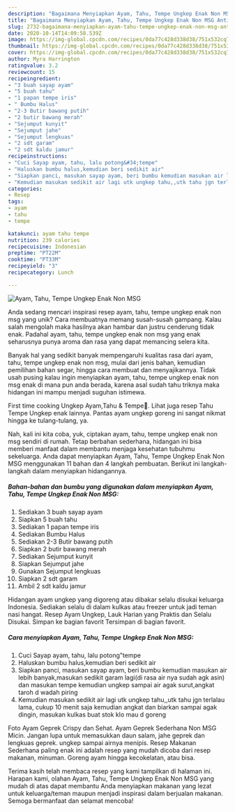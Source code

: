 ```yaml
---
description: "Bagaimana Menyiapkan Ayam, Tahu, Tempe Ungkep Enak Non MSG Anti Gagal"
title: "Bagaimana Menyiapkan Ayam, Tahu, Tempe Ungkep Enak Non MSG Anti Gagal"
slug: 2732-bagaimana-menyiapkan-ayam-tahu-tempe-ungkep-enak-non-msg-anti-gagal
date: 2020-10-14T14:09:58.539Z
image: https://img-global.cpcdn.com/recipes/0da77c428d338d38/751x532cq70/ayam-tahu-tempe-ungkep-enak-non-msg-foto-resep-utama.jpg
thumbnail: https://img-global.cpcdn.com/recipes/0da77c428d338d38/751x532cq70/ayam-tahu-tempe-ungkep-enak-non-msg-foto-resep-utama.jpg
cover: https://img-global.cpcdn.com/recipes/0da77c428d338d38/751x532cq70/ayam-tahu-tempe-ungkep-enak-non-msg-foto-resep-utama.jpg
author: Myra Harrington
ratingvalue: 3.2
reviewcount: 15
recipeingredient:
- "3 buah sayap ayam"
- "5 buah tahu"
- "1 papan tempe iris"
- " Bumbu Halus"
- "2-3 Butir bawang putih"
- "2 butir bawang merah"
- "Sejumput kunyit"
- "Sejumput jahe"
- "Sejumput lengkuas"
- "2 sdt garam"
- "2 sdt kaldu jamur"
recipeinstructions:
- "Cuci Sayap ayam, tahu, lalu potong&#34;tempe"
- "Haluskan bumbu halus,kemudian beri sedikit air"
- "Siapkan panci, masukan sayap ayam, beri bumbu kemudian masukan air lebih banyak,masukan sedikit garam lagi(di rasa air nya sudah agk asin) dan masukan tempe kemudian ungkep sampai air agak surut,angkat taroh d wadah piring"
- "Kemudian masukan sedikit air lagi utk ungkep tahu,,utk tahu jgn terlalau lama, cukup 10 menit saja kemudian angkat dan biarkan sampai agak dingin, masukan kulkas buat stok klo mau d goreng"
categories:
- Resep
tags:
- ayam
- tahu
- tempe

katakunci: ayam tahu tempe 
nutrition: 239 calories
recipecuisine: Indonesian
preptime: "PT22M"
cooktime: "PT33M"
recipeyield: "3"
recipecategory: Lunch

---
```



![Ayam, Tahu, Tempe Ungkep Enak Non MSG](https://img-global.cpcdn.com/recipes/0da77c428d338d38/751x532cq70/ayam-tahu-tempe-ungkep-enak-non-msg-foto-resep-utama.jpg)

Anda sedang mencari inspirasi resep ayam, tahu, tempe ungkep enak non msg yang unik? Cara membuatnya memang susah-susah gampang. Kalau salah mengolah maka hasilnya akan hambar dan justru cenderung tidak enak. Padahal ayam, tahu, tempe ungkep enak non msg yang enak seharusnya punya aroma dan rasa yang dapat memancing selera kita.

Banyak hal yang sedikit banyak mempengaruhi kualitas rasa dari ayam, tahu, tempe ungkep enak non msg, mulai dari jenis bahan, kemudian pemilihan bahan segar, hingga cara membuat dan menyajikannya. Tidak usah pusing kalau ingin menyiapkan ayam, tahu, tempe ungkep enak non msg enak di mana pun anda berada, karena asal sudah tahu triknya maka hidangan ini mampu menjadi suguhan istimewa.

First time cooking Ungkep Ayam,Tahu &amp; Tempe🤩. Lihat juga resep Tahu Tempe Ungkep enak lainnya. Pantas ayam ungkep goreng ini sangat nikmat hingga ke tulang-tulang, ya.


Nah, kali ini kita coba, yuk, ciptakan ayam, tahu, tempe ungkep enak non msg sendiri di rumah. Tetap berbahan sederhana, hidangan ini bisa memberi manfaat dalam membantu menjaga kesehatan tubuhmu sekeluarga. Anda dapat menyiapkan Ayam, Tahu, Tempe Ungkep Enak Non MSG menggunakan 11 bahan dan 4 langkah pembuatan. Berikut ini langkah-langkah dalam menyiapkan hidangannya.

<!--inarticleads1-->

##### Bahan-bahan dan bumbu yang digunakan dalam menyiapkan Ayam, Tahu, Tempe Ungkep Enak Non MSG:

1. Sediakan 3 buah sayap ayam
1. Siapkan 5 buah tahu
1. Sediakan 1 papan tempe iris
1. Sediakan  Bumbu Halus
1. Sediakan 2-3 Butir bawang putih
1. Siapkan 2 butir bawang merah
1. Sediakan Sejumput kunyit
1. Siapkan Sejumput jahe
1. Gunakan Sejumput lengkuas
1. Siapkan 2 sdt garam
1. Ambil 2 sdt kaldu jamur


Hidangan ayam ungkep yang digoreng atau dibakar selalu disukai keluarga Indonesia. Sediakan selalu di dalam kulkas atau freezer untuk jadi teman nasi hangat. Resep Ayam Ungkep, Lauk Harian yang Praktis dan Selalu Disukai. Simpan ke bagian favorit Tersimpan di bagian favorit. 

<!--inarticleads2-->

##### Cara menyiapkan Ayam, Tahu, Tempe Ungkep Enak Non MSG:

1. Cuci Sayap ayam, tahu, lalu potong&#34;tempe
1. Haluskan bumbu halus,kemudian beri sedikit air
1. Siapkan panci, masukan sayap ayam, beri bumbu kemudian masukan air lebih banyak,masukan sedikit garam lagi(di rasa air nya sudah agk asin) dan masukan tempe kemudian ungkep sampai air agak surut,angkat taroh d wadah piring
1. Kemudian masukan sedikit air lagi utk ungkep tahu,,utk tahu jgn terlalau lama, cukup 10 menit saja kemudian angkat dan biarkan sampai agak dingin, masukan kulkas buat stok klo mau d goreng


Foto Ayam Geprek Crispy dan Sehat. Ayam Geprek Sederhana Non MSG Micin. Jangan lupa untuk memasukkan daun salam, jahe geprek dan lengkuas geprek. ungkep sampai airnya menipis. Resep Makanan Sederhana paling enak ini adalah resep yang mudah dicoba dari resep makanan, minuman. Goreng ayam hingga kecokelatan, atau bisa. 

Terima kasih telah membaca resep yang kami tampilkan di halaman ini. Harapan kami, olahan Ayam, Tahu, Tempe Ungkep Enak Non MSG yang mudah di atas dapat membantu Anda menyiapkan makanan yang lezat untuk keluarga/teman maupun menjadi inspirasi dalam berjualan makanan. Semoga bermanfaat dan selamat mencoba!
